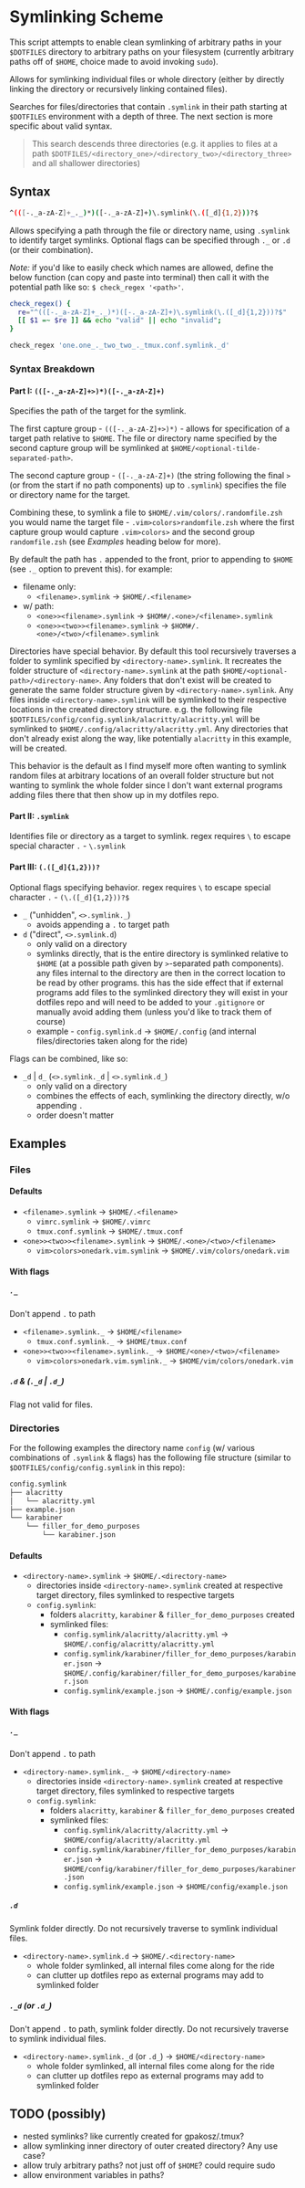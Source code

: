 # Symlinking Scheme

This script attempts to enable clean symlinking of arbitrary paths in your `$DOTFILES` directory to arbitrary paths on your filesystem (currently arbitrary paths off of `$HOME`, choice made to avoid invoking `sudo`).

Allows for symlinking individual files or whole directory (either by directly linking the directory or recursively linking contained files).

Searches for files/directories that contain `.symlink` in their path starting at `$DOTFILES` environment with a depth of three. The next section is more specific about valid syntax.

> This search descends three directories (e.g. it applies to files at a path `$DOTFILES/<directory_one>/<directory_two>/<directory_three>` and all shallower directories)

## Syntax

```bash
^(([-._a-zA-Z]+_._)*)([-._a-zA-Z]+)\.symlink(\.([_d]{1,2}))?$
```

Allows specifying a path through the file or directory name, using `.symlink` to identify target symlinks. Optional flags can be specified through `._` or `.d` (or their combination).

_Note:_ if you'd like to easily check which names are allowed, define the below function (can copy and paste into terminal) then call it with the potential path like so: `$ check_regex '<path>'`.

```bash
check_regex() {
  re="^(([-._a-zA-Z]+_._)*)([-._a-zA-Z]+)\.symlink(\.([_d]{1,2}))?$"
  [[ $1 =~ $re ]] && echo "valid" || echo "invalid";
}

check_regex 'one.one_._two_two_._tmux.conf.symlink._d'
```

### Syntax Breakdown

#### Part I: `(([-._a-zA-Z]+>)*)([-._a-zA-Z]+)`

Specifies the path of the target for the symlink.

The first capture group - `(([-._a-zA-Z]+>)*)` - allows for specification of a target path relative to `$HOME`. The file or directory name specified by the second capture group will be symlinked at `$HOME/<optional-tilde-separated-path>`.

The second capture group - `([-._a-zA-Z]+)` (the string following the final `>` (or from the start if no path components) up to `.symlink`) specifies the file or directory name for the target.

Combining these, to symlink a file to `$HOME/.vim/colors/.randomfile.zsh` you would name the target file - `.vim>colors>randomfile.zsh` where the first capture group would capture `.vim>colors>` and the second group `randomfile.zsh` (see _Examples_ heading below for more).

By default the path has `.` appended to the front, prior to appending to `$HOME` (see `._` option to prevent this). for example:

- filename only:
  - `<filename>.symlink` -> `$HOME/.<filename>`
- w/ path:
  - `<one>><filename>.symlink` -> `$HOM#/.<one>/<filename>.symlink`
  - `<one>><two>><filename>.symlink` -> `$HOM#/.<one>/<two>/<filename>.symlink`

Directories have special behavior. By default this tool recursively traverses a folder to symlink specified by `<directory-name>.symlink`. It recreates the folder structure of `<directory-name>.symlink` at the path `$HOME/<optional-path>/<directory-name>`. Any folders that don't exist will be created to generate the same folder structure given by `<directory-name>.symlink`. Any files inside `<directory-name>.symlink` will be symlinked to their respective locations in the created directory structure. e.g. the following file `$DOTFILES/config/config.symlink/alacritty/alacritty.yml` will be symlinked to `$HOME/.config/alacritty/alacritty.yml`. Any directories that don't already exist along the way, like potentially `alacritty` in this example, will be created.

This behavior is the default as I find myself more often wanting to symlink random files at arbitrary locations of an overall folder structure but not wanting to symlink the whole folder since I don't want external programs adding files there that then show up in my dotfiles repo.

#### Part II: `.symlink`

Identifies file or directory as a target to symlink. regex requires `\` to escape special character `.` - `\.symlink`

#### Part III: `(.([_d]{1,2}))?`

Optional flags specifying behavior. regex requires `\` to escape special character `.` - `(\.([_d]{1,2}))?$`

- `_` ("unhidden", `<>.symlink._`)
  - avoids appending a `.` to target path
- `d` ("direct", `<>.symlink.d`)
  - only valid on a directory
  - symlinks directly, that is the entire directory is symlinked relative to `$HOME` (at a possible path given by `>`-separated path components). any files internal to the directory are then in the correct location to be read by other programs. this has the side effect that if external programs add files to the symlinked directory they will exist in your dotfiles repo and will need to be added to your `.gitignore` or manually avoid adding them (unless you'd like to track them of course)
  - example - `config.symlink.d` -> `$HOME/.config` (and internal files/directories taken along for the ride)

Flags can be combined, like so:

- `_d` | `d_` (`<>.symlink._d` | `<>.symlink.d_`)
  - only valid on a directory
  - combines the effects of each, symlinking the directory directly, w/o appending `.`
  - order doesn't matter

## Examples

### Files

#### Defaults

- `<filename>.symlink` -> `$HOME/.<filename>`
  - `vimrc.symlink` -> `$HOME/.vimrc`
  - `tmux.conf.symlink` -> `$HOME/.tmux.conf`
- `<one>><two>><filename>.symlink` -> `$HOME/.<one>/<two>/<filename>`
  - `vim>colors>onedark.vim.symlink` -> `$HOME/.vim/colors/onedark.vim`

#### With flags

##### `._`

Don't append `.` to path

- `<filename>.symlink._` -> `$HOME/<filename>`
  - `tmux.conf.symlink._` -> `$HOME/tmux.conf`
- `<one>><two>><filename>.symlink._` -> `$HOME/<one>/<two>/<filename>`
  - `vim>colors>onedark.vim.symlink._` -> `$HOME/vim/colors/onedark.vim`

##### `.d` & (`._d` | `.d_`)

Flag not valid for files.

### Directories

For the following examples the directory name `config` (w/ various combinations of `.symlink` & flags) has the following file structure (similar to `$DOTFILES/config/config.symlink` in this repo):

```bash
config.symlink
├── alacritty
│   └── alacritty.yml
├── example.json
└── karabiner
    └── filler_for_demo_purposes
        └── karabiner.json
```

#### Defaults

- `<directory-name>.symlink` -> `$HOME/.<directory-name>`
  - directories inside `<directory-name>.symlink` created at respective target directory, files symlinked to respective targets
  - `config.symlink`:
    - folders `alacritty`, `karabiner` & `filler_for_demo_purposes` created
    - symlinked files:
      - `config.symlink/alacritty/alacritty.yml` -> `$HOME/.config/alacritty/alacritty.yml`
      - `config.symlink/karabiner/filler_for_demo_purposes/karabiner.json` -> `$HOME/.config/karabiner/filler_for_demo_purposes/karabiner.json`
      - `config.symlink/example.json` -> `$HOME/.config/example.json`

#### With flags

##### `._`

Don't append `.` to path

- `<directory-name>.symlink._` -> `$HOME/<directory-name>`
  - directories inside `<directory-name>.symlink` created at respective target directory, files symlinked to respective targets
  - `config.symlink`:
    - folders `alacritty`, `karabiner` & `filler_for_demo_purposes` created
    - symlinked files:
      - `config.symlink/alacritty/alacritty.yml` -> `$HOME/config/alacritty/alacritty.yml`
      - `config.symlink/karabiner/filler_for_demo_purposes/karabiner.json` -> `$HOME/config/karabiner/filler_for_demo_purposes/karabiner.json`
      - `config.symlink/example.json` -> `$HOME/config/example.json`

##### `.d`

Symlink folder directly. Do not recursively traverse to symlink individual files.

- `<directory-name>.symlink.d` -> `$HOME/.<directory-name>`
  - whole folder symlinked, all internal files come along for the ride
  - can clutter up dotfiles repo as external programs may add to symlinked folder

##### `._d` (or `.d_`)

Don't append `.` to path, symlink folder directly. Do not recursively traverse to symlink individual files.

- `<directory-name>.symlink._d` (or `.d_`) -> `$HOME/<directory-name>`
  - whole folder symlinked, all internal files come along for the ride
  - can clutter up dotfiles repo as external programs may add to symlinked folder

## TODO (possibly)

- nested symlinks? like currently created for gpakosz/.tmux?
- allow symlinking inner directory of outer created directory? Any use case?
- allow truly arbitrary paths? not just off of `$HOME`? could require sudo
- allow environment variables in paths?
